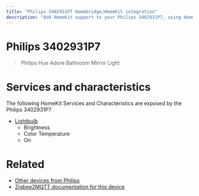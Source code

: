 ```yaml
---
title: "Philips 3402931P7 Homebridge/HomeKit integration"
description: "Add HomeKit support to your Philips 3402931P7, using Homebridge, Zigbee2MQTT and homebridge-z2m."
---
```

<!---
This file has been GENERATED using src/docgen/docgen.ts
DO NOT EDIT THIS FILE MANUALLY!
-->
# Philips 3402931P7
> Philips Hue Adore Bathroom Mirror Light


# Services and characteristics
The following HomeKit Services and Characteristics are exposed by
the Philips 3402931P7

* [Lightbulb](../../light.md)
  * Brightness
  * Color Temperature
  * On


# Related
* [Other devices from Philips](../index.md#philips)
* [Zigbee2MQTT documentation for this device](https://www.zigbee2mqtt.io/devices/3402931P7.html)